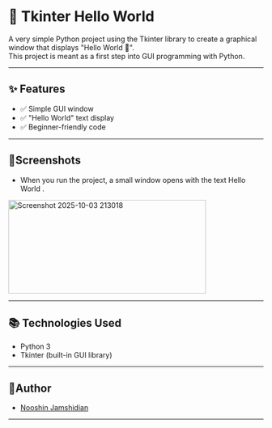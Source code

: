 # 🎨 Tkinter Hello World  

A very simple Python project using the Tkinter library to create a graphical window that displays "Hello World 👋".  
This project is meant as a first step into GUI programming with Python.  

---

## ✨ Features
- ✅ Simple GUI window  
- ✅ "Hello World" text display  
- ✅ Beginner-friendly code
---

## 📸Screenshots

- When you run the project, a small window opens with the text Hello World .

<img width="390" height="185" alt="Screenshot 2025-10-03 213018" src="https://github.com/user-attachments/assets/b5503b5f-90ae-4a49-b4d5-c3da590850a6" />


---
## 📚 Technologies Used

- Python 3
- Tkinter (built-in GUI library)

---
## 📝Author

- [Nooshin Jamshidian](https://github.com/nooshidev)

---
